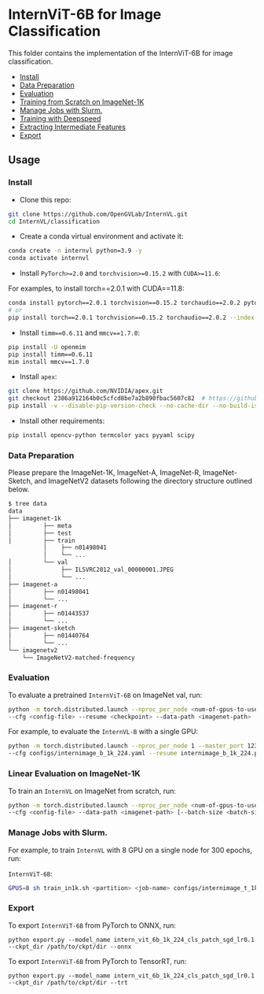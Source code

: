 # InternViT-6B for Image Classification

This folder contains the implementation of the InternViT-6B for image classification.

<!-- TOC -->

- [Install](#install)
- [Data Preparation](#data-preparation)
- [Evaluation](#evaluation)
- [Training from Scratch on ImageNet-1K](#training-from-scratch-on-imagenet-1k)
- [Manage Jobs with Slurm.](#manage-jobs-with-slurm)
- [Training with Deepspeed](#training-with-deepspeed)
- [Extracting Intermediate Features](#extracting-intermediate-features)
- [Export](#export)

<!-- TOC -->

## Usage

### Install

- Clone this repo:

```bash
git clone https://github.com/OpenGVLab/InternVL.git
cd InternVL/classification
```

- Create a conda virtual environment and activate it:

```bash
conda create -n internvl python=3.9 -y
conda activate internvl
```

- Install `PyTorch>=2.0` and `torchvision>=0.15.2` with `CUDA>=11.6`:

For examples, to install torch==2.0.1 with CUDA==11.8:

```bash
conda install pytorch==2.0.1 torchvision==0.15.2 torchaudio==2.0.2 pytorch-cuda=11.8 -c pytorch -c nvidia
# or
pip install torch==2.0.1 torchvision==0.15.2 torchaudio==2.0.2 --index-url https://download.pytorch.org/whl/cu118
```

- Install `timm==0.6.11` and `mmcv==1.7.0`:

```bash
pip install -U openmim
pip install timm==0.6.11
mim install mmcv==1.7.0
```

- Install `apex`:

```bash
git clone https://github.com/NVIDIA/apex.git
git checkout 2386a912164b0c5cfcd8be7a2b890fbac5607c82  # https://github.com/NVIDIA/apex/issues/1735
pip install -v --disable-pip-version-check --no-cache-dir --no-build-isolation --config-settings "--build-option=--cpp_ext" --config-settings "--build-option=--cuda_ext" ./
```

- Install other requirements:

```bash
pip install opencv-python termcolor yacs pyyaml scipy
```

### Data Preparation

Please prepare the ImageNet-1K, ImageNet-A, ImageNet-R, ImageNet-Sketch, and ImageNetV2 datasets following the directory structure outlined below.

```bash
$ tree data
data
├── imagenet-1k
│         ├── meta
│         ├── test
│         ├── train
          │    ├── n01498041
          │    └── ...
│         └── val
│              ├── ILSVRC2012_val_00000001.JPEG
│              └── ...
├── imagenet-a
│         ├── n01498041
│         └── ...
├── imagenet-r
│         ├── n01443537
│         └── ...
├── imagenet-sketch
│         ├── n01440764
│         └── ...
└── imagenetv2
    └── ImageNetV2-matched-frequency
```

### Evaluation

To evaluate a pretrained `InternViT-6B` on ImageNet val, run:

```bash
python -m torch.distributed.launch --nproc_per_node <num-of-gpus-to-use> --master_port 12345 main.py --eval \
--cfg <config-file> --resume <checkpoint> --data-path <imagenet-path>
```

For example, to evaluate the `InternVL-B` with a single GPU:

```bash
python -m torch.distributed.launch --nproc_per_node 1 --master_port 12345 main.py --eval \
--cfg configs/internimage_b_1k_224.yaml --resume internimage_b_1k_224.pth --data-path <imagenet-path>
```

### Linear Evaluation on ImageNet-1K

To train an `InternVL` on ImageNet from scratch, run:

```bash
python -m torch.distributed.launch --nproc_per_node <num-of-gpus-to-use> --master_port 12345  main.py \
--cfg <config-file> --data-path <imagenet-path> [--batch-size <batch-size-per-gpu> --output <output-directory> --tag <job-tag>]
```

### Manage Jobs with Slurm.

For example, to train `InternVL` with 8 GPU on a single node for 300 epochs, run:

`InternViT-6B`:

```bash
GPUS=8 sh train_in1k.sh <partition> <job-name> configs/internimage_t_1k_224.yaml --resume internimage_t_1k_224.pth --eval
```

### Export

To export `InternViT-6B` from PyTorch to ONNX, run:

```shell
python export.py --model_name intern_vit_6b_1k_224_cls_patch_sgd_lr0.1 --ckpt_dir /path/to/ckpt/dir --onnx
```

To export `InternViT-6B` from PyTorch to TensorRT, run:

```shell
python export.py --model_name intern_vit_6b_1k_224_cls_patch_sgd_lr0.1 --ckpt_dir /path/to/ckpt/dir --trt
```
